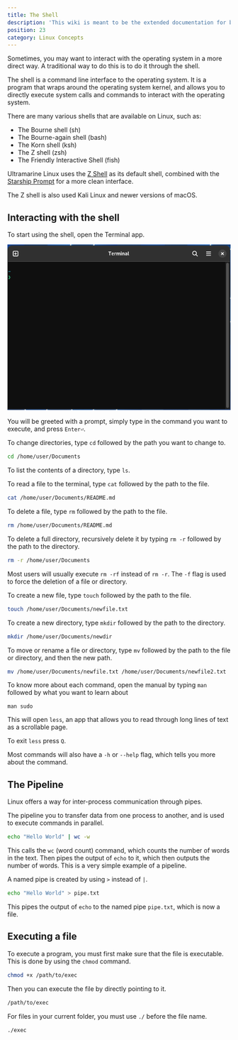 ```yaml
---
title: The Shell
description: 'This wiki is meant to be the extended documentation for both end users and developers, so it is separated in those two categories.'
position: 23
category: Linux Concepts
---
```


Sometimes, you may want to interact with the operating system in a more direct way. A traditional way to do this is to do it through the shell.

The shell is a command line interface to the operating system. It is a program that wraps around the operating system kernel, and allows you to directly execute system calls and commands to interact with the operating system.

There are many various shells that are available on Linux, such as:

- The Bourne shell (sh)
- The Bourne-again shell (bash)
- The Korn shell (ksh)
- The Z shell (zsh)
- The Friendly Interactive Shell (fish)

Ultramarine Linux uses the [Z Shell](https://en.wikipedia.org/wiki/Z_shell) as its default shell, combined with the [Starship Prompt](https://starship.rs/) for a more clean interface.

The Z shell is also used Kali Linux and newer versions of macOS.


## Interacting with the shell

To start using the shell, open the Terminal app.

![The GNOME Terminal](/assets/terminal.png)

You will be greeted with a prompt, simply type in the command you want to execute, and press `Enter⏎`.

To change directories, type `cd` followed by the path you want to change to.

```zsh
cd /home/user/Documents
```

To list the contents of a directory, type `ls`.

To read a file to the terminal, type `cat` followed by the path to the file.

```zsh
cat /home/user/Documents/README.md
```

To delete a file, type `rm` followed by the path to the file.

```zsh
rm /home/user/Documents/README.md
```

To delete a full directory, recursively delete it by typing `rm -r` followed by the path to the directory.

```zsh
rm -r /home/user/Documents
```

<alert>

Most users will usually execute `rm -rf` instead of `rm -r`. The `-f` flag is used to force the deletion of a file or directory.

</alert>

To create a new file, type `touch` followed by the path to the file.

```zsh
touch /home/user/Documents/newfile.txt
```

To create a new directory, type `mkdir` followed by the path to the directory.

```zsh
mkdir /home/user/Documents/newdir
```

To move or rename a file or directory, type `mv` followed by the path to the file or directory, and then the new path.

```zsh
mv /home/user/Documents/newfile.txt /home/user/Documents/newfile2.txt
```

To know more about each command, open the manual by typing `man` followed by what you want to learn about

```
man sudo
```

This will open `less`, an app that allows you to read through long lines of text as a scrollable page.

To exit `less` press `Q`.

Most commands will also have a `-h` or `--help` flag, which tells you more about the command.

## The Pipeline

Linux offers a way for inter-process communication through pipes.

The pipeline you to transfer data from one process to another, and is used to execute commands in parallel.

```zsh
echo "Hello World" | wc -w
```

This calls the `wc` (word count) command, which counts the number of words in the text. Then pipes the output of `echo` to it, which then outputs the number of words. This is a very simple example of a pipeline.

A named pipe is created by using `>` instead of `|`.

```zsh
echo "Hello World" > pipe.txt
```

This pipes the output of `echo` to the named pipe `pipe.txt`, which is now a file.


## Executing a file

To execute a program, you must first make sure that the file is executable. This is done by using the `chmod` command.

```bash
chmod +x /path/to/exec
```

Then you can execute the file by directly pointing to it.

```bash
/path/to/exec
```

For files in your current folder, you must use `./` before the file name.

```bash
./exec
```